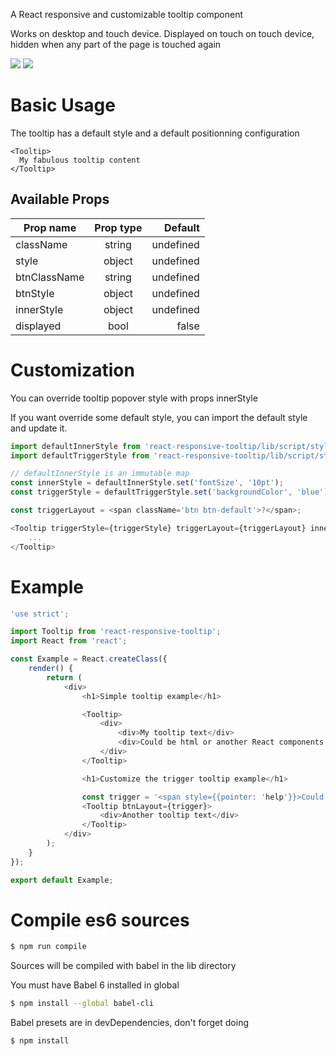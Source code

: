 A React responsive and customizable tooltip component

Works on desktop and touch device.
Displayed on touch on touch device, hidden when any part of the page is touched again

[![](https://img.shields.io/npm/v/react-responsive-tooltip.svg)](https://www.npmjs.com/package/react-responsive-tooltip)
[![](https://img.shields.io/npm/dm/react-responsive-tooltip.svg)](https://www.npmjs.com/package/react-responsive-tooltip)

# Basic Usage

The tooltip has a default style and a default positionning configuration

```
<Tooltip>
  My fabulous tooltip content
</Tooltip>
```

## Available Props

| Prop name     | Prop type     | Default   |
| ------------- |:-------------:| ---------:|
| className     | string        | undefined |
| style         | object        | undefined |
| btnClassName  | string        | undefined |
| btnStyle      | object        | undefined |
| innerStyle    | object        | undefined |
| displayed     | bool          | false     |


# Customization

You can override tooltip popover style with props innerStyle

If you want override some default style, you can import the default style and update it.

```javascript
import defaultInnerStyle from 'react-responsive-tooltip/lib/script/styles/tooltip-inner';
import defaultTriggerStyle from 'react-responsive-tooltip/lib/script/styles/tooltip-trigger';

// defaultInnerStyle is an immutable map
const innerStyle = defaultInnerStyle.set('fontSize', '10pt');
const triggerStyle = defaultTriggerStyle.set('backgroundColor', 'blue');

const triggerLayout = <span className='btn btn-default'>?</span>;

<Tooltip triggerStyle={triggerStyle} triggerLayout={triggerLayout} innerStyle={innerStyle}>
	...
</Tooltip>
```

# Example

```javascript
'use strict';

import Tooltip from 'react-responsive-tooltip';
import React from 'react';

const Example = React.createClass({
	render() {
		return (
			<div>
				<h1>Simple tooltip example</h1>

				<Tooltip>
					<div>
						<div>My tooltip text</div>
						<div>Could be html or another React components
					</div>
				</Tooltip>

				<h1>Customize the trigger tooltip example</h1>

				const trigger = '<span style={{pointer: 'help'}}>Could be text trigger also</span>';
				<Tooltip btnLayout={trigger}>
					<div>Another tooltip text</div>
				</Tooltip>
			</div>
		);
	}
});

export default Example;
```

# Compile es6 sources

```sh
$ npm run compile
```
Sources will be compiled with babel in the lib directory

You must have Babel 6 installed in global
```sh
$ npm install --global babel-cli
```

Babel presets are in devDependencies, don't forget doing
```sh
$ npm install
```
